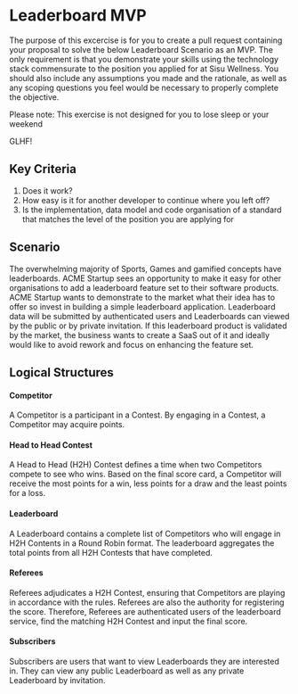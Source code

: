 # Leaderboard MVP

The purpose of this excercise is for you to create a pull request containing your proposal to solve the below Leaderboard Scenario as an MVP. The only requirement is that you demonstrate your skills using the technology stack commensurate to the position you applied for at Sisu Wellness. You should also include any assumptions you made and the rationale, as well as any scoping questions you feel would be necessary to properly complete the objective.

Please note: This exercise is not designed for you to lose sleep or your weekend

GLHF!

## Key Criteria

1. Does it work?
2. How easy is it for another developer to continue where you left off?
3. Is the implementation, data model and code organisation of a standard that matches the level of the position you are applying for

## Scenario
The overwhelming majority of Sports, Games and gamified concepts have leaderboards. ACME Startup sees an opportunity to make it easy for other organisations to add a leaderboard feature set to their software products. ACME Startup wants to demonstrate to the market what their idea has to offer so invest in building a simple leaderboard application. Leaderboard data will be submitted by authenticated users and Leaderboards can viewed by the public or by private invitation. If this leaderboard product is validated by the market, the business wants to create a SaaS out of it and ideally would like to avoid rework and focus on enhancing the feature set.

## Logical Structures
#### Competitor
A Competitor is a participant in a Contest. By engaging in a Contest, a Competitor may acquire points.

#### Head to Head Contest
A Head to Head (H2H) Contest defines a time when two Competitors compete to see who wins. Based on the final score card, a Competitor will receive the most points for a win, less points for a draw and the least points for a loss.

#### Leaderboard
A Leaderboard contains a complete list of Competitors who will engage in H2H Contents in a Round Robin format. The leaderboard aggregates the total points from all H2H Contests that have completed.

#### Referees
Referees adjudicates a H2H Contest, ensuring that Competitors are playing in accordance with the rules. Referees are also the authority for registering the score. Therefore, Referees are authenticated users of the leaderboard service, find the matching H2H Contest and input the final score.

#### Subscribers
Subscribers are users that want to view Leaderboards they are interested in. They can view any public Leaderboard as well as any private Leaderboard by invitation.

